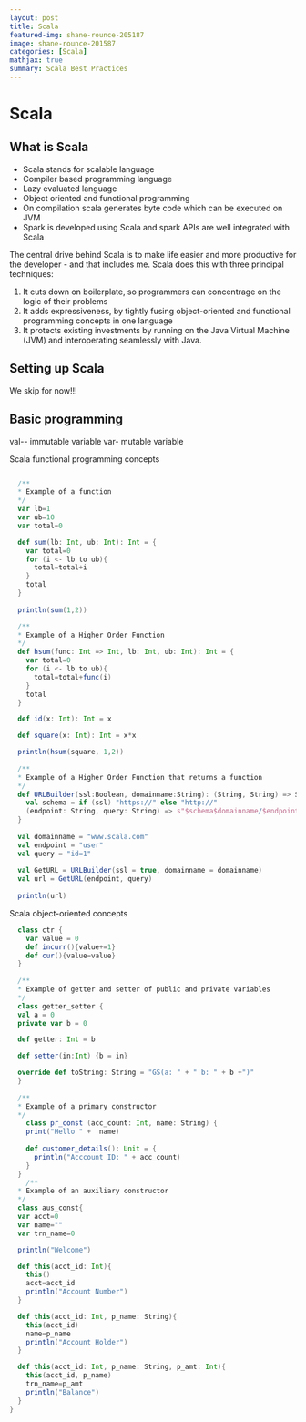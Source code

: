 ```yaml
---
layout: post
title: Scala
featured-img: shane-rounce-205187
image: shane-rounce-201587
categories: [Scala]
mathjax: true
summary: Scala Best Practices
---
```


# Scala

## What is Scala

- Scala stands for scalable language
- Compiler based programming language
- Lazy evaluated language
- Object oriented and functional programming
- On compilation scala generates byte code which can be executed on JVM
- Spark is developed using Scala and spark APIs are well integrated with Scala

The central drive behind Scala is to make life easier and more productive for the developer - and that includes me. Scala does this with three principal techniques:
1. It cuts down on boilerplate, so programmers can concentrage on the logic of their problems
2. It adds expressiveness, by tightly fusing object-oriented and functional programming concepts in one language
3. It protects existing investments by running on the Java Virtual Machine (JVM) and interoperating seamlessly with Java.

## Setting up Scala

We skip for now!!!

## Basic programming

val-- immutable variable
var- mutable variable

Scala functional programming concepts

```scala

  /**
  * Example of a function
  */
  var lb=1
  var ub=10
  var total=0

  def sum(lb: Int, ub: Int): Int = {
    var total=0
    for (i <- lb to ub){
      total=total+i
    }
    total
  }
  
  println(sum(1,2))

  /**
  * Example of a Higher Order Function
  */
  def hsum(func: Int => Int, lb: Int, ub: Int): Int = {
    var total=0
    for (i <- lb to ub){
      total=total+func(i)
    }
    total
  }

  def id(x: Int): Int = x

  def square(x: Int): Int = x*x

  println(hsum(square, 1,2))
  
  /**
  * Example of a Higher Order Function that returns a function
  */
  def URLBuilder(ssl:Boolean, domainname:String): (String, String) => String = {
    val schema = if (ssl) "https://" else "http://"
    (endpoint: String, query: String) => s"$schema$domainname/$endpoint?$query";
  }
  
  val domainname = "www.scala.com"
  val endpoint = "user"
  val query = "id=1"
  
  val GetURL = URLBuilder(ssl = true, domainname = domainname)
  val url = GetURL(endpoint, query)
  
  println(url)
```

Scala object-oriented concepts

```scala
  class ctr {
    var value = 0
    def incurr(){value+=1}
    def cur(){value=value}
  }
  
  /**
  * Example of getter and setter of public and private variables
  */
  class getter_setter {
  val a = 0
  private var b = 0

  def getter: Int = b

  def setter(in:Int) {b = in}

  override def toString: String = "GS(a: " + " b: " + b +")"
  }
  
  /**
  * Example of a primary constructor
  */
    class pr_const (acc_count: Int, name: String) {
    print("Hello " +  name)
    
    def customer_details(): Unit = {
      println("Acccount ID: " + acc_count)
    }
  }
    /**
  * Example of an auxiliary constructor
  */
  class aus_const{
  var acct=0
  var name=""
  var trn_name=0

  println("Welcome")

  def this(acct_id: Int){
    this()
    acct=acct_id
    println("Account Number")
  }

  def this(acct_id: Int, p_name: String){
    this(acct_id)
    name=p_name
    println("Account Holder")
  }

  def this(acct_id: Int, p_name: String, p_amt: Int){
    this(acct_id, p_name)
    trn_name=p_amt
    println("Balance")
  }
}
```

